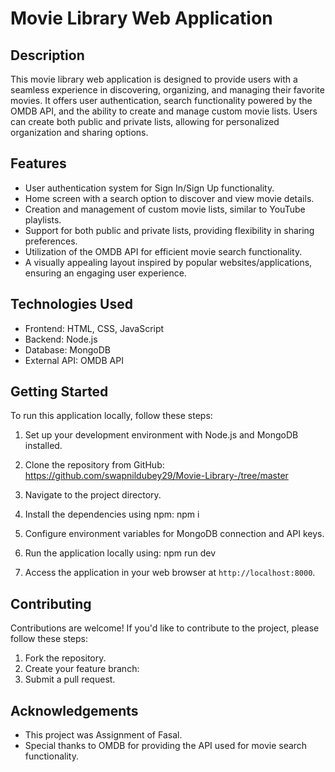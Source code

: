 # Movie Library Web Application

## Description

This movie library web application is designed to provide users with a seamless experience in discovering, organizing, and managing their favorite movies. It offers user authentication, search functionality powered by the OMDB API, and the ability to create and manage custom movie lists. Users can create both public and private lists, allowing for personalized organization and sharing options.

## Features

- User authentication system for Sign In/Sign Up functionality.
- Home screen with a search option to discover and view movie details.
- Creation and management of custom movie lists, similar to YouTube playlists.
- Support for both public and private lists, providing flexibility in sharing preferences.
- Utilization of the OMDB API for efficient movie search functionality.
- A visually appealing layout inspired by popular websites/applications, ensuring an engaging user experience.

## Technologies Used

- Frontend: HTML, CSS, JavaScript
- Backend: Node.js
- Database: MongoDB
- External API: OMDB API

## Getting Started

To run this application locally, follow these steps:

1. Set up your development environment with Node.js and MongoDB installed.
2. Clone the repository from GitHub: https://github.com/swapnildubey29/Movie-Library-/tree/master

3. Navigate to the project directory.
4. Install the dependencies using npm: npm i

5. Configure environment variables for MongoDB connection and API keys.
6. Run the application locally using: npm run dev

7. Access the application in your web browser at `http://localhost:8000`.

## Contributing

Contributions are welcome! If you'd like to contribute to the project, please follow these steps:

1. Fork the repository.
2. Create your feature branch:
5. Submit a pull request.

## Acknowledgements

- This project was Assignment of Fasal.
- Special thanks to OMDB for providing the API used for movie search functionality.
